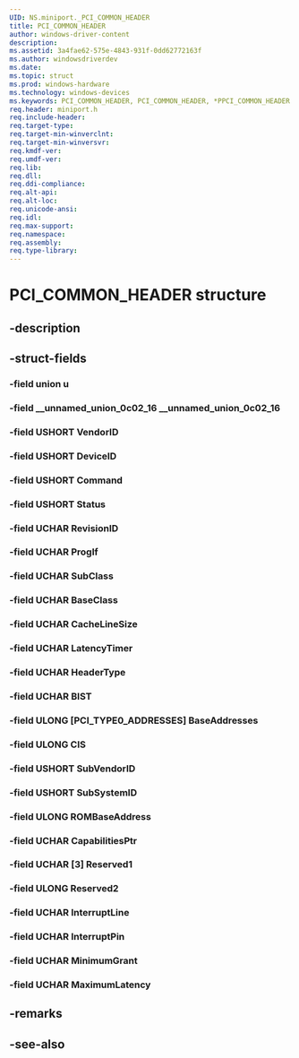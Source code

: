 ```yaml
---
UID: NS.miniport._PCI_COMMON_HEADER
title: PCI_COMMON_HEADER
author: windows-driver-content
description: 
ms.assetid: 3a4fae62-575e-4843-931f-0dd62772163f
ms.author: windowsdriverdev
ms.date: 
ms.topic: struct
ms.prod: windows-hardware
ms.technology: windows-devices
ms.keywords: PCI_COMMON_HEADER, PCI_COMMON_HEADER, *PPCI_COMMON_HEADER
req.header: miniport.h
req.include-header:
req.target-type:
req.target-min-winverclnt:
req.target-min-winversvr:
req.kmdf-ver:
req.umdf-ver:
req.lib:
req.dll:
req.ddi-compliance:
req.alt-api:
req.alt-loc:
req.unicode-ansi:
req.idl:
req.max-support:
req.namespace:
req.assembly:
req.type-library:
---
```


# PCI_COMMON_HEADER structure

## -description



## -struct-fields

### -field union u			
 	
### -field __unnamed_union_0c02_16 __unnamed_union_0c02_16			
 	
### -field USHORT VendorID			
 	
### -field USHORT DeviceID			
 	
### -field USHORT Command			
 	
### -field USHORT Status			
 	
### -field UCHAR RevisionID			
 	
### -field UCHAR ProgIf			
 	
### -field UCHAR SubClass			
 	
### -field UCHAR BaseClass			
 	
### -field UCHAR CacheLineSize			
 	
### -field UCHAR LatencyTimer			
 	
### -field UCHAR HeaderType			
 	
### -field UCHAR BIST			
 	
### -field ULONG [PCI_TYPE0_ADDRESSES] BaseAddresses			
 	
### -field ULONG CIS			
 	
### -field USHORT SubVendorID			
 	
### -field USHORT SubSystemID			
 	
### -field ULONG ROMBaseAddress			
 	
### -field UCHAR CapabilitiesPtr			
 	
### -field UCHAR [3] Reserved1			
 	
### -field ULONG Reserved2			
 	
### -field UCHAR InterruptLine			
 	
### -field UCHAR InterruptPin			
 	
### -field UCHAR MinimumGrant			
 	
### -field UCHAR MaximumLatency			
 	
## -remarks

## -see-also